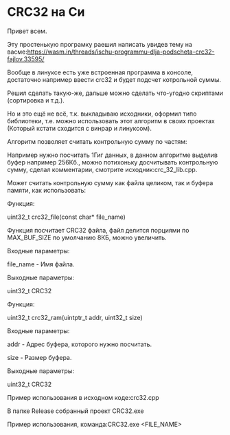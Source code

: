 # СRC32 на Си


Привет всем.

Эту простенькую програмку раешил написать увидев тему на васме:https://wasm.in/threads/ischu-programmu-dlja-podscheta-crc32-fajlov.33595/

Вообще в линуксе есть уже встроенная программа в консоле, достаточно например ввести crc32 <FILENAME> и будет подсчет котрольной суммы.

Решил сделать такую-же, дальше можно сделать что-угодно скриптами (сортировка и т.д.).

Но и это ещё не всё, т.к. выкладываю исходники, оформил типо библиотеки, т.е. можно использовать этот алгоритм в своих проектах (Который кстати сходится с винрар и линуксом).

Алгоритм позволяет считать контрольную сумму по частям:

Например нужно посчитать 1Гиг данных, в данном алгоритме выделив буфер например 256Кб., можно потихоньку досчитывать контрольную сумму, сделал комментарии, смотрите исходник:crc_32_lib.cpp.

Может считать контрольную сумму как файла целиком, так и буфера памяти, как использовать:

Функция:

uint32_t crc32_file(const char* file_name)

Функция посчитает CRC32 файла, файл делится порциями по MAX_BUF_SIZE по умолчанию 8КБ, можно увеличить.

Входные параметры:

file_name - Имя файла.

Выходные параметры:

uint32_t CRC32

Функция:

uint32_t crc32_ram(uintptr_t addr, uint32_t size)

Входные параметры:

addr - Адрес буфера, которого нужно посчитать.

size - Размер буфера.

Выходные параметры:

uint32_t CRC32

Пример использования в исходном коде:crc32.cpp

В папке Release собранный проект CRC32.exe

Пример использования, команда:CRC32.exe <FILE_NAME>
